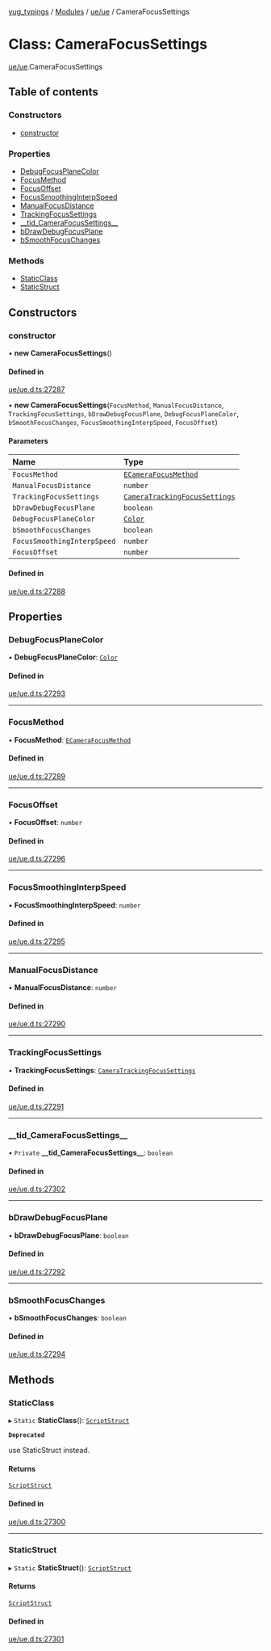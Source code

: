 [yug_typings](../README.md) / [Modules](../modules.md) / [ue/ue](../modules/ue_ue.md) / CameraFocusSettings

# Class: CameraFocusSettings

[ue/ue](../modules/ue_ue.md).CameraFocusSettings

## Table of contents

### Constructors

- [constructor](ue_ue.CameraFocusSettings.md#constructor)

### Properties

- [DebugFocusPlaneColor](ue_ue.CameraFocusSettings.md#debugfocusplanecolor)
- [FocusMethod](ue_ue.CameraFocusSettings.md#focusmethod)
- [FocusOffset](ue_ue.CameraFocusSettings.md#focusoffset)
- [FocusSmoothingInterpSpeed](ue_ue.CameraFocusSettings.md#focussmoothinginterpspeed)
- [ManualFocusDistance](ue_ue.CameraFocusSettings.md#manualfocusdistance)
- [TrackingFocusSettings](ue_ue.CameraFocusSettings.md#trackingfocussettings)
- [\_\_tid\_CameraFocusSettings\_\_](ue_ue.CameraFocusSettings.md#__tid_camerafocussettings__)
- [bDrawDebugFocusPlane](ue_ue.CameraFocusSettings.md#bdrawdebugfocusplane)
- [bSmoothFocusChanges](ue_ue.CameraFocusSettings.md#bsmoothfocuschanges)

### Methods

- [StaticClass](ue_ue.CameraFocusSettings.md#staticclass)
- [StaticStruct](ue_ue.CameraFocusSettings.md#staticstruct)

## Constructors

### constructor

• **new CameraFocusSettings**()

#### Defined in

[ue/ue.d.ts:27287](https://github.com/YugMetaverse/yug_typings/blob/b7d9b19/ue/ue.d.ts#L27287)

• **new CameraFocusSettings**(`FocusMethod`, `ManualFocusDistance`, `TrackingFocusSettings`, `bDrawDebugFocusPlane`, `DebugFocusPlaneColor`, `bSmoothFocusChanges`, `FocusSmoothingInterpSpeed`, `FocusOffset`)

#### Parameters

| Name | Type |
| :------ | :------ |
| `FocusMethod` | [`ECameraFocusMethod`](../enums/ue_ue.ECameraFocusMethod.md) |
| `ManualFocusDistance` | `number` |
| `TrackingFocusSettings` | [`CameraTrackingFocusSettings`](ue_ue.CameraTrackingFocusSettings.md) |
| `bDrawDebugFocusPlane` | `boolean` |
| `DebugFocusPlaneColor` | [`Color`](ue_ue_s.Color.md) |
| `bSmoothFocusChanges` | `boolean` |
| `FocusSmoothingInterpSpeed` | `number` |
| `FocusOffset` | `number` |

#### Defined in

[ue/ue.d.ts:27288](https://github.com/YugMetaverse/yug_typings/blob/b7d9b19/ue/ue.d.ts#L27288)

## Properties

### DebugFocusPlaneColor

• **DebugFocusPlaneColor**: [`Color`](ue_ue_s.Color.md)

#### Defined in

[ue/ue.d.ts:27293](https://github.com/YugMetaverse/yug_typings/blob/b7d9b19/ue/ue.d.ts#L27293)

___

### FocusMethod

• **FocusMethod**: [`ECameraFocusMethod`](../enums/ue_ue.ECameraFocusMethod.md)

#### Defined in

[ue/ue.d.ts:27289](https://github.com/YugMetaverse/yug_typings/blob/b7d9b19/ue/ue.d.ts#L27289)

___

### FocusOffset

• **FocusOffset**: `number`

#### Defined in

[ue/ue.d.ts:27296](https://github.com/YugMetaverse/yug_typings/blob/b7d9b19/ue/ue.d.ts#L27296)

___

### FocusSmoothingInterpSpeed

• **FocusSmoothingInterpSpeed**: `number`

#### Defined in

[ue/ue.d.ts:27295](https://github.com/YugMetaverse/yug_typings/blob/b7d9b19/ue/ue.d.ts#L27295)

___

### ManualFocusDistance

• **ManualFocusDistance**: `number`

#### Defined in

[ue/ue.d.ts:27290](https://github.com/YugMetaverse/yug_typings/blob/b7d9b19/ue/ue.d.ts#L27290)

___

### TrackingFocusSettings

• **TrackingFocusSettings**: [`CameraTrackingFocusSettings`](ue_ue.CameraTrackingFocusSettings.md)

#### Defined in

[ue/ue.d.ts:27291](https://github.com/YugMetaverse/yug_typings/blob/b7d9b19/ue/ue.d.ts#L27291)

___

### \_\_tid\_CameraFocusSettings\_\_

• `Private` **\_\_tid\_CameraFocusSettings\_\_**: `boolean`

#### Defined in

[ue/ue.d.ts:27302](https://github.com/YugMetaverse/yug_typings/blob/b7d9b19/ue/ue.d.ts#L27302)

___

### bDrawDebugFocusPlane

• **bDrawDebugFocusPlane**: `boolean`

#### Defined in

[ue/ue.d.ts:27292](https://github.com/YugMetaverse/yug_typings/blob/b7d9b19/ue/ue.d.ts#L27292)

___

### bSmoothFocusChanges

• **bSmoothFocusChanges**: `boolean`

#### Defined in

[ue/ue.d.ts:27294](https://github.com/YugMetaverse/yug_typings/blob/b7d9b19/ue/ue.d.ts#L27294)

## Methods

### StaticClass

▸ `Static` **StaticClass**(): [`ScriptStruct`](ue_ue.ScriptStruct.md)

**`Deprecated`**

use StaticStruct instead.

#### Returns

[`ScriptStruct`](ue_ue.ScriptStruct.md)

#### Defined in

[ue/ue.d.ts:27300](https://github.com/YugMetaverse/yug_typings/blob/b7d9b19/ue/ue.d.ts#L27300)

___

### StaticStruct

▸ `Static` **StaticStruct**(): [`ScriptStruct`](ue_ue.ScriptStruct.md)

#### Returns

[`ScriptStruct`](ue_ue.ScriptStruct.md)

#### Defined in

[ue/ue.d.ts:27301](https://github.com/YugMetaverse/yug_typings/blob/b7d9b19/ue/ue.d.ts#L27301)
